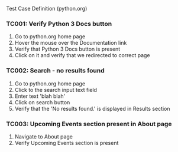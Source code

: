 Test Case Definition (python.org)
### TC001: Verify Python 3 Docs button
1. Go to python.org home page
2. Hover the mouse over the Documentation link
3. Verify that Python 3 Docs button is present
4. Click on it and verify that we redirected to correct page
### TC002: Search - no results found
1. Go to python.org home page
2. Click to the search input text field
3. Enter text 'blah blah'
4. Click on search button
5. Verify that the 'No results found.' is displayed in Results section
### TC003: Upcoming Events section present in About page
1. Navigate to About page
2. Verify Upcoming Events section  is present